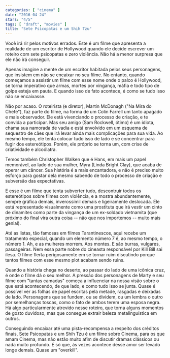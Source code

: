 ```yaml
---
categories: [ "cinema" ]
date: "2016-04-24"
stars: "4/5"
tags: [ "draft", "movies" ]
title: "Sete Psicopatas e um Shih Tzu"
---
```

Você irá rir pelos motivos errados. Este é um filme que apresenta
a realidade de um escritor de Hollywood quando ele decide escrever um
roteiro com sete psicopatas e zero violência. Não há a menor surpresa
que ele não irá conseguir.

Apenas imagine a mente de um escritor habitada pelos seus personagens, que
insistem em não se encaixar no seu filme. No entanto, quando começamos
a assistir um filme com esse nome onde o palco é Hollywood, se torna
imperativo que armas, mortes por vingança, máfia e todo tipo de golpe
esteja em pauta. E quando isso de fato acontece, é como se tudo isso
não se encaixasse.

Não por acaso. O roteirista (e diretor), Martin McDonagh ("Na Mira do
Chefe"), faz parte do filme, na forma de um Colin Farrell um tanto apagado
e mais observador. Ele está vivenciando o processo de criação, e te
convida a participar. Mas seu amigo (Sam Rockwell, ótimo) é um idiota,
chama sua namorada de vadia e está envolvido em um esquema de sequestro
de cães que irá levar ainda mais complicações para sua vida. Ao
mesmo tempo, ele tenta colocar tudo isso de lado e se concentrar para
fugir dos estereótipos. Porém, ele próprio se torna um, com crise de
criatividade e alcoólatra.

Temos também Christopher Walken que é Hans, em mais um papel memorável,
ao lado de sua mulher, Myra (Linda Bright Clay), que acaba de operar um
câncer. Sua história é a mais encantadora, e não é preciso muito
esforço para gostar dela mesmo sabendo de todo o processo de criação
e subversão das expectativas.

E esse é um filme que tenta subverter tudo, descontruir todos os
estereótipos sobre filmes com violência, e a mostra abundantemente,
sempre gráfica demais, inverossímil demais e ligeiramente deslocada. Ele
está representado visualmente como uma prostituta que irá vestir um
cinto de dinamites como parte da vingança de um ex-soldado vietnamita
(que próximo do final vira outra coisa -- não que nos importemos --
muito mais genial).

Até as listas, tão famosas em filmes Tarantinescos, aqui recebe um
tratamento especial, quando um elemento número 7 é, ao mesmo tempo, o
número 1. Ah, e as mulheres morrem. Aos montes. E são burras, vulgares,
passageiras. Nem essa parte nobre do cineasta responsável por Kill Bill
sai ilesa. O filme flerta perigosamente em se tornar ruim discutindo
porque tantos filmes com esse mesmo plot acabam sendo ruins.

Quando a história chega no deserto, ao passar do lado de uma icônica
cruz, é onde o filme dá o seu melhor. A pressão dos personagens de
Marty e seu filme com "tantas camadas" começa a influenciar na nossa
visão sobre o que está acontecendo, de que lado, e como tudo isso se
junta. Quase é possível ver as folhas de papel escritas pela metade,
rasgadas e deixadas de lado. Personagens que se fundem, ou se dividem,
ou um lembra o outro por semelhanças toscas, como o fato de ambos
terem uma esposa negra. Há algo particularmente atrevido nesse roteiro,
que torna alguns momentos de gosto duvidoso, mas que consegue extrair
beleza metalinguística em outros.

Conseguindo encaixar até uma pista-recompensa a respeito dos créditos
finais, Sete Psicopatas e um Shih Tzu é um filme sobre Cinema, para os
que amam Cinema, mas não estão muito afim de discutir dramas clássicos
ou nada muito profundo. É só que, às vezes acontece desse amor ser
levado longe demais. Quase um "overkill".
